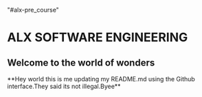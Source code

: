 "#alx-pre_course"
<h1>ALX SOFTWARE ENGINEERING</h1>
<h2>Welcome to the world of wonders</h2>
**Hey world this is me updating my README.md using the Github interface.They said its not illegal.Byee**
